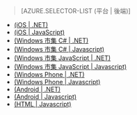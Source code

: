 > [AZURE.SELECTOR-LIST (平台 | 後端)]
- [(iOS | .NET)](/zh-tw/documentation/articles/mobile-services-dotnet-backend-ios-call-custom-api/)
- [(iOS | JavaScript)](/zh-tw/documentation/articles/mobile-services-ios-call-custom-api/)
- [(Windows 市集 C# | .NET)](/zh-tw/documentation/articles/mobile-services-dotnet-backend-windows-store-dotnet-call-custom-api/)
- [(Windows 市集 C# | Javascript)](/zh-tw/documentation/articles/mobile-services-windows-store-dotnet-call-custom-api/)
- [(Windows 市集 JavaScript | .NET)](/zh-tw/documentation/articles/mobile-services-dotnet-backend-windows-store-javascript-call-custom-api/)
- [(Windows 市集 JavaScript | Javascript)](/zh-tw/documentation/articles/mobile-services-windows-store-javascript-call-custom-api/)
- [(Windows Phone | .NET)](/zh-tw/documentation/articles/mobile-services-dotnet-backend-windows-phone-call-custom-api/)
- [(Windows Phone | Javascript)](/zh-tw/documentation/articles/mobile-services-windows-phone-call-custom-api/)
- [(Android | .NET)](/zh-tw/documentation/articles/mobile-services-dotnet-backend-android-call-custom-api/)
- [(Android | Javascript)](/zh-tw/documentation/articles/mobile-services-android-call-custom-api/)
- [(HTML | Javascript)](/zh-tw/documentation/articles/mobile-services-html-call-custom-api/)

<!--HONumber=42-->
